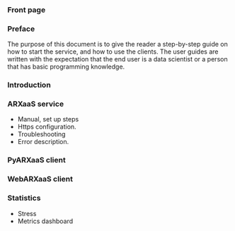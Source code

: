 
### Front page

### Preface

The purpose of this document is to give the reader a step-by-step guide on how to start the service, and how to use the clients. The user guides are written with the expectation that the end user is a data scientist or a person that has basic programming knowledge.

### Introduction



### ARXaaS service
- Manual, set up steps
- Https configuration.
- Troubleshooting
- Error description.

### PyARXaaS client

### WebARXaaS client

### Statistics
- Stress
- Metrics dashboard
